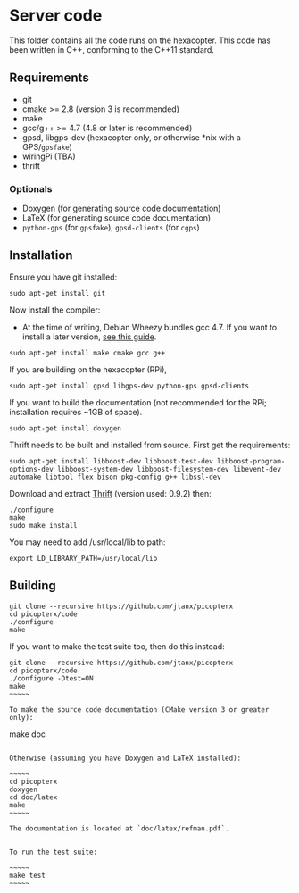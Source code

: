 Server code
=============
This folder contains all the code runs on the hexacopter. This code has been
written in C++, conforming to the C++11 standard.

## Requirements
* git
* cmake >= 2.8 (version 3 is recommended)
* make
* gcc/g++ >= 4.7 (4.8 or later is recommended)
* gpsd, libgps-dev (hexacopter only, or otherwise *nix with a GPS/`gpsfake`)
* wiringPi (TBA)
* thrift

### Optionals
* Doxygen (for generating source code documentation)
* LaTeX (for generating source code documentation)
* `python-gps` (for `gpsfake`), `gpsd-clients` (for `cgps`)

## Installation
Ensure you have git installed:

    sudo apt-get install git

Now install the compiler:
* At the time of writing, Debian Wheezy bundles gcc 4.7. If you want to install a later version, [see this guide](http://somewideopenspace.wordpress.com/2014/02/28/gcc-4-8-on-raspberry-pi-wheezy/).

~~~~~
sudo apt-get install make cmake gcc g++
~~~~~

If you are building on the hexacopter (RPi),

    sudo apt-get install gpsd libgps-dev python-gps gpsd-clients

If you want to build the documentation (not recommended for the RPi; installation requires ~1GB of space).

    sudo apt-get install doxygen

Thrift needs to be built and installed from source. First get the requirements:

    sudo apt-get install libboost-dev libboost-test-dev libboost-program-options-dev libboost-system-dev libboost-filesystem-dev libevent-dev automake libtool flex bison pkg-config g++ libssl-dev
    
Download and extract [Thrift](https://thrift.apache.org/download) (version used: 0.9.2) then:

    ./configure
    make
    sudo make install

You may need to add /usr/local/lib to path:

    export LD_LIBRARY_PATH=/usr/local/lib


## Building

~~~~~
git clone --recursive https://github.com/jtanx/picopterx
cd picopterx/code
./configure
make
~~~~~

If you want to make the test suite too, then do this instead:

~~~~~~
git clone --recursive https://github.com/jtanx/picopterx
cd picopterx/code
./configure -Dtest=ON
make
~~~~~

To make the source code documentation (CMake version 3 or greater only):

~~~~~~
make doc
~~~~~~

Otherwise (assuming you have Doxygen and LaTeX installed):

~~~~~
cd picopterx
doxygen
cd doc/latex
make
~~~~~

The documentation is located at `doc/latex/refman.pdf`.


To run the test suite:

~~~~~
make test
~~~~~

